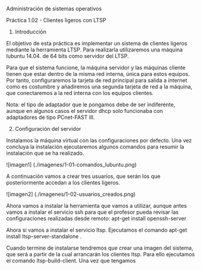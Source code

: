 Administración de sistemas operativos

Práctica 1.02 - Clientes ligeros con LTSP

1. Introducción

El objetivo de esta práctica es implementar un sistema de clientes ligeros mediante la herramienta LTSP. Para realizarla utilizaremos una máquina lubuntu 14.04. de 64 bits como servidor del LTSP.

Para que el sistema funcione, la máquina servidor y las máquinas cliente tienen que estar dentro de la misma red interna, única para estos equipos. Por tanto, configuraremos la tarjeta de red principal para salida a internet como es costumbre y añadiremos una segunda tarjeta de red a la máquina, que conectaremos a la red interna con los equipos clientes. 

Nota: el tipo de adaptador que le pongamos debe de ser indiferente, aunque en algunos casos el servidor dhcp solo funcionaba con adaptadores de tipo PCnet-FAST III.

2. Configuración del servidor

Instalamos la máquina virtual con las configuraciones por defecto. Una vez concluya la instalación ejecutaremos algunos comandos para resumir la instalación que se ha realizado.

![imagen1] (./imagenes/1-01-comandos_lubuntu.png)

A continuación vamos a crear tres usuarios, que serán los que posteriormente accedan a los clientes ligeros.

![imagen2] (./imagenes/1-02-usuarios_creados.png)

Ahora vamos a instalar la herramienta que vamos a utilizar, aunque antes vamos a instalar el servicio ssh para que el profesor pueda revisar las configuraciones realizadas desde remoto: apt-get install openssh-server

Ahora si vamos a instalar el servicio ltsp. Ejecutamos el comando apt-get install ltsp-server-standalone .

Cuando termine de instalarse tendremos que crear una imagen del sistema, que será a partir de la cual arrancarán los clientes ltsp. Para ello ejecutamos el comando ltsp-build-client.
Una vez que tengamos 